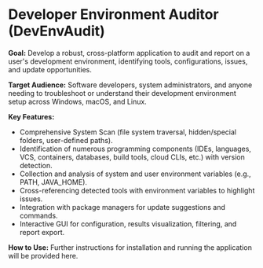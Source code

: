 # Developer Environment Auditor (DevEnvAudit)

**Goal:** Develop a robust, cross-platform application to audit and report on a user's development environment, identifying tools, configurations, issues, and update opportunities.

**Target Audience:** Software developers, system administrators, and anyone needing to troubleshoot or understand their development environment setup across Windows, macOS, and Linux.

**Key Features:**

* Comprehensive System Scan (file system traversal, hidden/special folders, user-defined paths).
* Identification of numerous programming components (IDEs, languages, VCS, containers, databases, build tools, cloud CLIs, etc.) with version detection.
* Collection and analysis of system and user environment variables (e.g., PATH, JAVA_HOME).
* Cross-referencing detected tools with environment variables to highlight issues.
* Integration with package managers for update suggestions and commands.
* Interactive GUI for configuration, results visualization, filtering, and report export.

**How to Use:**
Further instructions for installation and running the application will be provided here.
